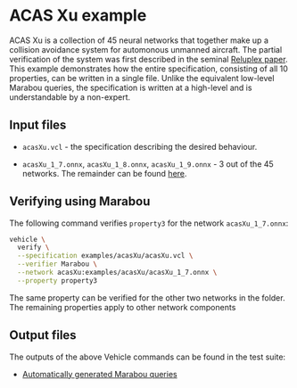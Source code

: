 # ACAS Xu example

ACAS Xu is a collection of 45 neural networks that together make up a collision avoidance system
for automonous unmanned aircraft.
The partial verification of the system was first described in the seminal
[Reluplex paper](https://arxiv.org/abs/1702.01135).
This example demonstrates how the entire specification, consisting of all
10 properties, can be written in a single file.
Unlike the equivalent low-level Marabou queries, the specification is written at a high-level and is understandable by a non-expert.

## Input files

- `acasXu.vcl` - the specification describing the desired behaviour.

- `acasXu_1_7.onnx`, `acasXu_1_8.onnx`, `acasXu_1_9.onnx` - 3 out of the 45 networks. The remainder can be found [here](https://github.com/NeuralNetworkVerification/Marabou/tree/master/resources/onnx/acasxu).

## Verifying using Marabou

The following command verifies `property3` for the network `acasXu_1_7.onnx`:

```bash
vehicle \
  verify \
  --specification examples/acasXu/acasXu.vcl \
  --verifier Marabou \
  --network acasXu:examples/acasXu/acasXu_1_7.onnx \
  --property property3
```

The same property can be verified for the other two networks in the folder. The remaining
properties apply to other network components

## Output files

The outputs of the above Vehicle commands can be found in the test suite:

- [Automatically generated Marabou queries](https://github.com/vehicle-lang/vehicle/tree/dev/vehicle/tests/golden/compile/acasXu/acasXu.inputquery)
